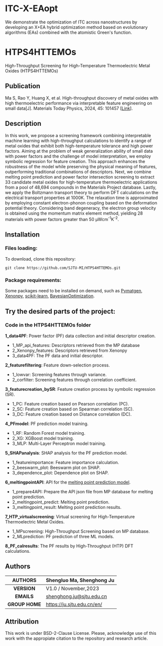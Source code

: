 # ITC-X-EAopt
We demonstrate the optimization of ITC across nanostructures by developing an X+EA hybrid optimization method based on evolutionary algorithms (EAs) combined with the atomistic Green's function.

# HTPS4HTTEMOs
High-Throughput Screening for High-Temperature Thermoelectric Metal Oxides (HTPS4HTTEMOs)

## Publication
Ma S, Rao Y, Huang X, et al. High-throughput discovery of metal oxides with high thermoelectric performance via interpretable feature engineering on small data[J]. Materials Today Physics, 2024, 45: 101457 [[Link](https://doi.org/10.1016/j.mtphys.2024.101457)].

## Description
In this work, we propose a screening framework combining interpretable machine learning with high-throughput calculations to identify a range of metal oxides that exhibit both high-temperature tolerance and high power factors. Aiming at the problem of weak generalization ability of small data with power factors and the challenge of model interpretation, we employ symbolic regression for feature creation. This approach enhances the robustness of the model while preserving the physical meaning of features, outperforming traditional combinations of descriptors. Next, we combine melting point prediction and power factor intersection screening to extract 33 candidate metal oxides for high-temperature thermoelectric applications from a pool of 48,694 compounds in the Materials Project database. Lastly, we apply the Boltzmann transport theory to perform DFT calculations on the electrical transport properties at 1000K. The relaxation time is approximated by employing constant electron-phonon coupling based on the deformation potential theory. Considering band degeneracy, the electron group velocity is obtained using the momentum matrix element method, yielding 28 materials with power factors greater than 50 μWcm<sup>-1</sup>K<sup>-2</sup>. 

## Installation

### Files loading:
To download, clone this repository:<br>
````
git clone https://github.com/SJTU-MI/HTPS4HTTEMOs.git
````

### Package requirements:
Some packages need to be installed on demand, such as [Pymatgen](https://pymatgen.org/), [Xenonpy](https://github.com/yoshida-lab/XenonPy), [scikit-learn](https://scikit-learn.org/stable/), [BayesianOptimization](https://github.com/bayesian-optimization/BayesianOptimization).

## Try the desired parts of the project:

### Code in the HTPS4HTTEMOs folder
**1_data4PF**: Power factor (PF) data collection and initial descriptor creation.
- 1_MP_api_features: Descriptors retrieved from the MP database
- 2_Xenonpy_features: Descriptors retrieved from Xenonpy
- 3_data4PF: The PF data and initial descriptor.

**2_featurefiltering**: Feature down-selection process.
- 1_lowvar: Screening features through variance.
- 2_corfilter: Screening features through correlation coefficient.

**3_featurecreation_bySR**: Feature creation process by symbolic regression (SR).
- 1_PC: Feature creation based on Pearson correlation (PC).
- 2_SC: Feature creation based on Spearman correlation (SC).
- 3_DC: Feature creation based on Distance correlation (DC).

**4_PFmodel**: PF prediction model training.
- 1_RF: Random Forest model training.
- 2_XG: XGBoost model training.
- 3_MLP: Multi-Layer Perceptron model training.

**5_SHAPanalysis**: SHAP analysis for the PF prediction model.
- 1_featureimportance: Feature importance calculation.
- 2_beeswarm_plot: Beeswarm plot on SHAP.
- 3_dependence_plot: Dependence plot on SHAP.

**6_meltingpointAPI**: API for the [melting point prediction model](https://www.pnas.org/doi/10.1073/pnas.2209630119).
- 1_prepare4API: Prepare the API json file from MP database for melting point prediction.
- 2_meltingpoint_predict: Melting point prediction.
- 3_meltingpoint_result: Melting point prediction results.

**7_HTP_virtualscreening**: Virtual screening for High-Temperature Thermoelectric Metal Oxides.
- 1_MPscreening: High-Throughput Screening based on MP database.
- 2_MLprediction: PF prediction of three ML models.

**8_PF_calresults**: The PF results by High-Throughput (HTP) DFT calculations.

## Authors

| **AUTHORS** |Shengluo Ma, Shenghong Ju            |
|:-------------:|--------------------------------------------------|
| **VERSION** | V1.0 / November,2023                               |
| **EMAILS**  | shenghong.ju@sjtu.edu.cn                         |
| **GROUP HOME**  | https://ju.sjtu.edu.cn/en/                         |

## Attribution
This work is under BSD-2-Clause License. Please, acknowledge use of this work with the appropiate citation to the repository and research article.
